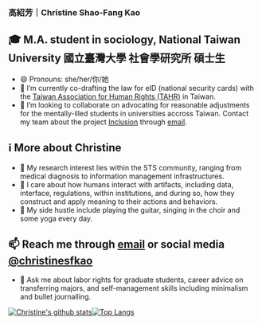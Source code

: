 ### 高紹芳｜Christine Shao-Fang Kao
## 🎓 M.A. student in sociology, National Taiwan University 國立臺灣大學 社會學研究所 碩士生

- 😄 Pronouns: she/her/你/她
- 📄 I’m currently co-drafting the law for eID (national security cards) with the [Taiwan Association for Human Rights (TAHR)](https://www.tahr.org.tw/) in Taiwan.
- 🤔 I’m looking to collaborate on advocating for reasonable adjustments for the mentally-illed students in universities accross Taiwan. Contact my team about the project [Inclusion](https://fb.me/inclusiontw) through [email](mailto:hi@inclusiontw.site).

## ℹ️ More about Christine
- 🏥 My research interest lies within the STS community, ranging from medical diagnosis to information management infrastructures. 
- 🤝 I care about how humans interact with artifacts, including data, interface, regulations, within institutions, and during so, how they construct and apply meaning to their actions and behaviors. 
- 🎵 My side hustle include playing the guitar, singing in the choir and some yoga every day.

## 📫 Reach me through [email](mailto:hi@christinesfkao.tw) or social media [@christinesfkao](https://christinesfkao.tw)
- 💬 Ask me about labor rights for graduate students, career advice on transferring majors, and self-management skills including minimalism and bullet journalling.

[![Christine's github stats](https://github-readme-stats.vercel.app/api?username=christinesfkao&theme=material-palenight&show_icons=true&count_private=true)](https://github.com/anuraghazra/github-readme-stats)[![Top Langs](https://github-readme-stats.vercel.app/api/top-langs/?username=christinesfkao&layout=compact&theme=buefy&show_icons=true&count_private=true)](https://github.com/anuraghazra/github-readme-stats)

